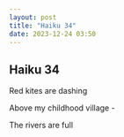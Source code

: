 ```yaml
---
layout: post
title: "Haiku 34"
date: 2023-12-24 03:50
---
```

Haiku 34
-
Red kites are dashing

Above my childhood village -

The rivers are full
